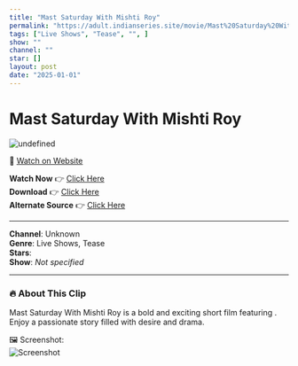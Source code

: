 ```yaml
---
title: "Mast Saturday With Mishti Roy"
permalink: "https://adult.indianseries.site/movie/Mast%20Saturday%20With%20Mishti%20Roy"
tags: ["Live Shows", "Tease", "", ]
show: ""
channel: ""
star: []
layout: post
date: "2025-01-01"
---
```


# Mast Saturday With Mishti Roy

![undefined](https://desisins.com/wp-content/uploads/2024/08/Mishti-Roy-DesiSins.com_cleanup.jpg)

🔗 [Watch on Website](https://adult.indianseries.site/movie/Mast%20Saturday%20With%20Mishti%20Roy)

**Watch Now** 👉 [Click Here](https://adult.indianseries.site/movie/Mast%20Saturday%20With%20Mishti%20Roy)  
**Download** 👉 [Click Here](https://adult.indianseries.site/movie/Mast%20Saturday%20With%20Mishti%20Roy)  
**Alternate Source** 👉 [Click Here](https://adult.indianseries.site/movie/Mast%20Saturday%20With%20Mishti%20Roy)

---

**Channel**: Unknown  
**Genre**: Live Shows, Tease  
**Stars**:   
**Show**: *Not specified*

---

### 🔥 About This Clip

Mast Saturday With Mishti Roy is a bold and exciting short film featuring . Enjoy a passionate story filled with desire and drama.
 
🖼️ Screenshot:  
![Screenshot](https://desisins.com/wp-content/uploads/2024/08/Mishti-Roy-DesiSins.com_cleanup.jpg)
